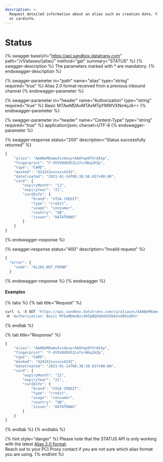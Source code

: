 ```yaml
---
description: >-
  Request detailed information about an alias such as creation date, fingerprint
  or cardinfo.
---
```


# Status

{% swagger baseUrl="https://api.sandbox.datatrans.com" path="/v1/aliases/{alias}" method="get" summary="STATUS" %}
{% swagger-description %}
The parameters marked with * are mandatory.
{% endswagger-description %}

{% swagger-parameter in="path" name="alias" type="string" required="true" %}
Alias 2.0 format received from a previous inbound channel
{% endswagger-parameter %}

{% swagger-parameter in="header" name="Authorization" type="string" required="true" %}
Basic MTAwMDAxMTAxMTpYMWVXNmkjJA==
{% endswagger-parameter %}

{% swagger-parameter in="header" name="Content-Type" type="string" required="true" %}
application/json; charset=UTF-8
{% endswagger-parameter %}

{% swagger-response status="200" description="Status successfully returned" %}
```javascript
{
    "alias": "AAABeM8amw3ssdexyrAAAYwp9fXrAIkp",
    "fingerprint": "F-dV5V8dE0SZLoTurWbq2HZp",
    "type": "CARD",
    "masked": "424242xxxxxx4242",
    "dateCreated": "2021-01-14T06:38:50.637+00:00",
    "card": {
        "expiryMonth": "12",
        "expiryYear": "21",
        "cardInfo": {
            "brand": "VISA CREDIT",
            "type": "credit",
            "usage": "consumer",
            "country": "GB",
            "issuer": "DATATRANS"
        }
    }
}
```
{% endswagger-response %}

{% swagger-response status="400" description="Invalid request" %}
```javascript
{
  "error": {
    "code": "ALIAS_NOT_FOUND"
  }

```
{% endswagger-response %}
{% endswagger %}

#### Examples

{% tabs %}
{% tab title="Request" %}
```javascript
curl -L -X GET 'https://api.sandbox.datatrans.com/v1/aliases/AAABeM8amw3ssdexyrAAAYwp9fXrAIkp' \
-H 'Authorization: Basic MTEwMDAxNzc4OTpNQUd6UUVEbkVxd001d0Vr'
```
{% endtab %}

{% tab title="Response" %}
```javascript
{
    "alias": "AAABeM8amw3ssdexyrAAAYwp9fXrAIkp",
    "fingerprint": "F-dV5V8dE0SZLoTurWbq2HZp",
    "type": "CARD",
    "masked": "424242xxxxxx4242",
    "dateCreated": "2021-01-14T06:38:50.637+00:00",
    "card": {
        "expiryMonth": "12",
        "expiryYear": "21",
        "cardInfo": {
            "brand": "VISA CREDIT",
            "type": "credit",
            "usage": "consumer",
            "country": "GB",
            "issuer": "DATATRANS"
        }
    }
}
```
{% endtab %}
{% endtabs %}

{% hint style="danger" %}
Please note that the STATUS API is only working with the latest [Alias 2.0 format](../../resources/token-formats.md#alias-2.0). \
Reach out to your PCI Proxy contact if you are not sure which alias format you are using.
{% endhint %}

